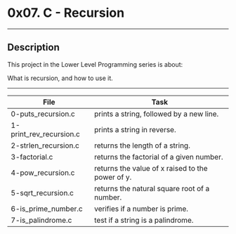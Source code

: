 # 0x07. C - Recursion
---
## Description

This project in the Lower Level Programming series is about:

What is recursion, and how to use it.

---
File|Task
---|---
0-puts_recursion.c | prints a string, followed by a new line.
1-print_rev_recursion.c | prints a string in reverse.
2-strlen_recursion.c | returns the length of a string.
3-factorial.c | returns the factorial of a given number.
4-pow_recursion.c | returns the value of x raised to the power of y.
5-sqrt_recursion.c | returns the natural square root of a number.
6-is_prime_number.c | verifies if a number is prime.
7-is_palindrome.c | test if a string is a palindrome.
